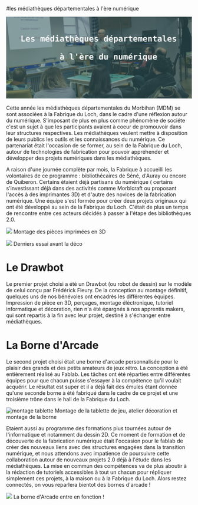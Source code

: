 
#les médiathèques départementales à l'ère numérique

![Mediatheques Header](assets/images/headermediatheques.png)

Cette année les médiathèques départementales du Morbihan (MDM) se sont associées à la Fabrique du Loch, dans le cadre d'une réflexion autour du numérique. S'imposant de plus en plus comme phénomène de sociéte c'est un sujet à que les participants avaient à coeur de promouvoir dans leur structures respectives. Les médiathèques veulent mettre à disposition de leurs publics les outils et les connaissances du numérique. Ce partenariat était l'occasion de se former, au sein de la Fabrique du Loch, autour de technologies de fabrication pour pouvoir appréhender et développer des projets numériques dans les médiathèques.

A raison d'une journée complète par mois, la Fabrique à accueilli les volontaires de ce programme : bibliothécaires de Séné, d'Auray ou encore de Quiberon. Certains étaient déjà partisans du numérique ( certains s'investissant déjà dans des activités comme Morbicraft ou proposant l'accès à des imprimantes 3D) et d'autre des novices de la fabrication numérique. Une équipe s'est formée pour créer deux projets originaux qui ont été développé au sein de la Fabrique du Loch. C'était de plus un temps de rencontre entre ces acteurs décidés à passer à l'étape des bibliothèques 2.0.

![](https://www.lafabriqueduloch.org/wp-content/uploads/2018/05/DSC_0453reduit.jpg)
Montage des pièces imprimées en 3D

![](https://www.lafabriqueduloch.org/wp-content/uploads/2018/05/DSC_0456reduit.jpg)
Derniers essai avant la déco

# Le Drawbot
Le premier projet choisi a été un Drawbot (ou robot de dessin) sur le modèle de celui conçu par Frédérick Fleury. De la conception au montage définitif, quelques uns de nos bénévoles ont encadrés les différentes équipes. Impression de pièce en 3D, perçages, montage éléctronique, tutoriel informatique et décoration, rien n'a été épargnés à nos apprentis makers, qui sont repartis à la fin avec leur projet, destiné à s'échanger entre médiathèques.

# La Borne d'Arcade
Le second projet choisi était une borne d'arcade personnalisée pour le plaisir des grands et des petits amateurs de jeux rétro. La conception à été entièrement réalisé au Fablab. Les tâches ont été réparties entre différentes équipes pour que chacun puisse s'essayer à la compétence qu'il voulait acquérir.  Le résultat est super et il a déjà fait des émules étant donnée qu'une seconde borne à été fabriqué dans le cadre de ce projet et une troisième trône dans le hall de la Fabrique du Loch.

![montage tablette](https://www.lafabriqueduloch.org/wp-content/uploads/2018/05/mixreduit.png)
Montage de la tablette de jeu, atelier décoration et montage de la borne

Etaient aussi au programme des formations plus tournées autour de l'informatique et notamment du dessin 2D.  Ce moment de formation et de découverte de la fabrication numérique était l'occasion pour le fablab de créer des nouveaux liens avec des structures engagées dans la transition numérique, et nous attendons avec impatience de poursuivre cette collaboration autour de nouveaux projets 2.0 déjà à l'étude dans les médiathèques.  La mise en commun des compétences va de plus aboutir à la rédaction de tutoriels accessibles à tout un chacun pour répliquer simplement ces projets, à la maison ou à la Fabrique du Loch. Alors restez connectés, on vous reparlera bientot des bornes d'arcade !

![](https://www.lafabriqueduloch.org/wp-content/uploads/2018/05/IMG_2832réduit.jpg)
La borne d'Arcade entre en fonction !
